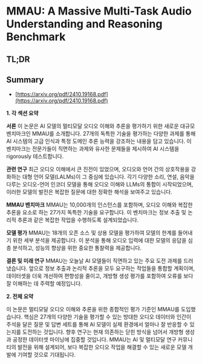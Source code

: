 # MMAU: A Massive Multi-Task Audio Understanding and Reasoning Benchmark
## TL;DR
## Summary
- [https://arxiv.org/pdf/2410.19168.pdf](https://arxiv.org/pdf/2410.19168.pdf)

**1. 각 섹션 요약**

**서론**
이 논문은 AI 모델의 멀티모달 오디오 이해와 추론을 평가하기 위한 새로운 대규모 벤치마크인 MMAU를 소개합니다. 27개의 독특한 기술을 평가하는 다양한 과제를 통해 AI 시스템의 고급 인식과 특정 도메인 추론 능력을 강조하는 내용을 담고 있습니다. 이 벤치마크는 전문가들이 직면하는 과제와 유사한 문제들을 제시하여 AI 시스템을 rigorously 테스트합니다.

**관련 연구**
최근 오디오 이해에서 큰 진전이 있었으며, 오디오와 언어 간의 상호작용을 강화하는 대형 언어 모델(LALMs)이 그 중심에 있습니다. 각기 다양한 소리, 연설, 음악을 다루는 오디오-언어 인코더 모델을 통해 오디오 이해와 LLMs의 통합이 시작되었으며, 이러한 모델의 발전은 복잡한 질문에 대한 정확한 해석을 보여주고 있습니다.

**MMAU 벤치마크**
MMAU는 10,000개의 인스턴스를 포함하며, 오디오 이해와 복잡한 추론을 요소로 하는 27가지 독특한 기술을 요구합니다. 이 벤치마크는 정보 추출 및 논리적 추론과 같은 복잡한 작업을 수행하도록 설계되었습니다.

**모델 평가**
MMAU는 18개의 오픈 소스 및 상용 모델을 평가하여 모델의 한계를 들어내기 위한 세부 분석을 제공합니다. 이 분석을 통해 오디오 입력에 대한 모델의 응답을 심층 분석하고, 성능의 향상을 위한 중요한 통찰력을 제공합니다.

**결론 및 미래 연구**
MMAU는 오늘날 AI 모델들이 직면하고 있는 주요 도전 과제를 드러냈습니다. 앞으로 정보 추출과 논리적 추론을 모두 요구하는 작업들을 통합할 계획이며, 데이터셋을 더욱 개선하여 편향성을 줄이고, 개방형 생성 평가를 포함하여 오류를 보다 잘 이해하는 데 주력할 예정입니다.

**2. 전체 요약**

이 논문은 멀티모달 오디오 이해와 추론을 위한 종합적인 평가 기준인 MMAU를 도입했습니다. 핵심은 27개의 다양한 기술을 평가할 수 있는 방대한 오디오 데이터와 인간이 주석을 달은 질문 및 답변 세트를 통해 AI 모델이 실제 환경에서 얼마나 잘 반응할 수 있는지를 도전하는 것입니다. 향후 연구는 현재 의존하는 닫힌 방식을 넘어서 개방형 생성과 공정한 데이터셋 마이닝에 집중할 것입니다. MMAU는 AI 및 멀티모달 연구 커뮤니티의 발전을 위해 설계되어, 보다 복잡한 오디오 작업을 해결할 수 있는 새로운 모델 개발에 기여할 것으로 기대됩니다.